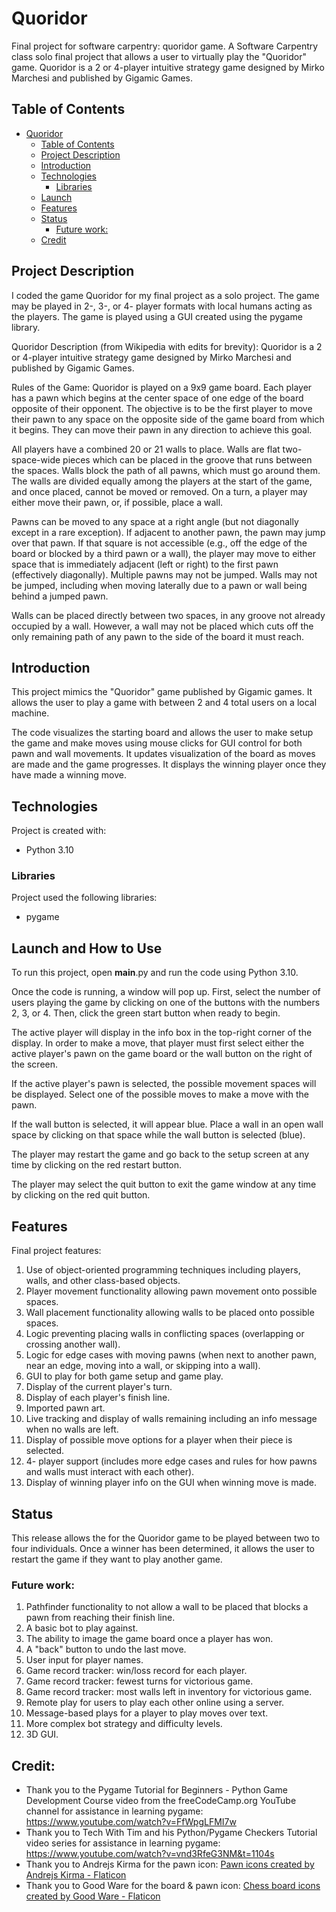 # Quoridor
Final project for software carpentry: quoridor game.
A Software Carpentry class solo final project that allows a user to virtually play the "Quoridor" game.
Quoridor is a 2 or 4-player intuitive strategy game designed by Mirko Marchesi and published by Gigamic Games.

## Table of Contents
- [Quoridor](#quoridor)
  - [Table of Contents](#table-of-contents)
  - [Project Description](#project-description)
  - [Introduction](#introduction)
  - [Technologies](#technologies)
    - [Libraries](#libraries)
  - [Launch](#launch)
  - [Features](#features)
  - [Status](#status)
    - [Future work:](#future-work)
  - [Credit](#credit)

## Project Description
I coded the game Quoridor for my final project as a solo project. The game may be played in 2-, 3-, or 4- player formats with local humans acting as the players. The game is played using a GUI created using the pygame library.
 
Quoridor Description (from Wikipedia with edits for brevity): 
Quoridor is a 2 or 4-player intuitive strategy game designed by Mirko Marchesi and published by Gigamic Games.
 
Rules of the Game:
Quoridor is played on a 9x9 game board. Each player has a pawn which begins at the center space of one edge of the board opposite of their opponent. The objective is to be the first player to move their pawn to any space on the opposite side of the game board from which it begins. They can move their pawn in any direction to achieve this goal.
 
All players have a combined 20 or 21 walls to place. Walls are flat two-space-wide pieces which can be placed in the groove that runs between the spaces. Walls block the path of all pawns, which must go around them. The walls are divided equally among the players at the start of the game, and once placed, cannot be moved or removed. On a turn, a player may either move their pawn, or, if possible, place a wall.
 
Pawns can be moved to any space at a right angle (but not diagonally except in a rare exception). If adjacent to another pawn, the pawn may jump over that pawn. If that square is not accessible (e.g., off the edge of the board or blocked by a third pawn or a wall), the player may move to either space that is immediately adjacent (left or right) to the first pawn (effectively diagonally). Multiple pawns may not be jumped. Walls may not be jumped, including when moving laterally due to a pawn or wall being behind a jumped pawn.
 
Walls can be placed directly between two spaces, in any groove not already occupied by a wall. However, a wall may not be placed which cuts off the only remaining path of any pawn to the side of the board it must reach.

## Introduction
This project mimics the "Quoridor" game published by Gigamic games.
It allows the user to play a game with between 2 and 4 total users on a local machine. 

The code visualizes the starting board and allows the user to make setup the game and make moves using mouse clicks for GUI control for both pawn and wall movements. It updates visualization of the board as moves are made and the game progresses. It displays the winning player once they have made a winning move.

## Technologies
Project is created with:
* Python 3.10

### Libraries
Project used the following libraries:
* pygame

## Launch and How to Use
To run this project, open __main__.py and run the code using Python 3.10.

Once the code is running, a window will pop up. First, select the number of users playing the game by clicking on one of the buttons with the numbers 2, 3, or 4. Then, click the green start button when ready to begin.

The active player will display in the info box in the top-right corner of the display. In order to make a move, that player must first select either the active player's pawn on the game board or the wall button on the right of the screen.

If the active player's pawn is selected, the possible movement spaces will be displayed. Select one of the possible moves to make a move with the pawn.

If the wall button is selected, it will appear blue. Place a wall in an open wall space by clicking on that space while the wall button is selected (blue).

The player may restart the game and go back to the setup screen at any time by clicking on the red restart button.

The player may select the quit button to exit the game window at any time by clicking on the red quit button.

## Features
Final project features:
1.  Use of object-oriented programming techniques including players, walls, and other class-based objects.
2.  Player movement functionality allowing pawn movement onto possible spaces.
3.  Wall placement functionality allowing walls to be placed onto possible spaces.
4.	Logic preventing placing walls in conflicting spaces (overlapping or crossing another wall).
5.	Logic for edge cases with moving pawns (when next to another pawn, near an edge, moving into a wall, or skipping into a wall).
6.	GUI to play for both game setup and game play.
7.  Display of the current player's turn.
8.  Display of each player's finish line.
9.  Imported pawn art.
10.  Live tracking and display of walls remaining including an info message when no walls are left.
11.  Display of possible move options for a player when their piece is selected.
12.  4- player support (includes more edge cases and rules for how pawns and walls must interact with each other).
13.  Display of winning player info on the GUI when winning move is made.

## Status
This release allows the for the Quoridor game to be played between two to four individuals. Once a winner has been determined, it allows the user to restart the game if they want to play another game.

### Future work:
1.  Pathfinder functionality to not allow a wall to be placed that blocks a pawn from reaching their finish line.
2.  A basic bot to play against.
3.  The ability to image the game board once a player has won.
4.  A "back" button to undo the last move.
5.  User input for player names.
6.  Game record tracker: win/loss record for each player.
7.  Game record tracker: fewest turns for victorious game.
8.  Game record tracker: most walls left in inventory for victorious game.
9.  Remote play for users to play each other online using a server.
10. Message-based plays for a player to play moves over text.
11. More complex bot strategy and difficulty levels.
12. 3D GUI.

## Credit:
* Thank you to the Pygame Tutorial for Beginners - Python Game Development Course video from the freeCodeCamp.org YouTube channel for assistance in learning pygame: https://www.youtube.com/watch?v=FfWpgLFMI7w 
* Thank you to Tech With Tim and his Python/Pygame Checkers Tutorial video series for assistance in learning pygame: https://www.youtube.com/watch?v=vnd3RfeG3NM&t=1104s 
* Thank you to Andrejs Kirma for the pawn icon: <a href="https://www.flaticon.com/free-icons/pawn" title="pawn icons">Pawn icons created by Andrejs Kirma - Flaticon</a>
* Thank you to Good Ware for the board & pawn icon: <a href="https://www.flaticon.com/free-icons/chess-board" title="chess board icons">Chess board icons created by Good Ware - Flaticon</a>